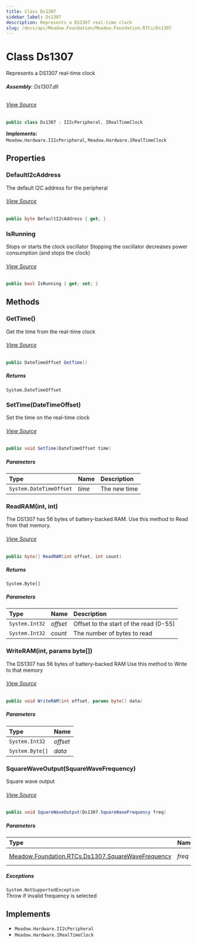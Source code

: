 ```yaml
---
title: Class Ds1307
sidebar_label: Ds1307
description: Represents a DS1307 real-time clock
slug: /docs/api/Meadow.Foundation/Meadow.Foundation.RTCs/Ds1307
---
```

# Class Ds1307
Represents a DS1307 real-time clock

###### **Assembly**: Ds1307.dll
###### [View Source](https://github.com/WildernessLabs/Meadow.Foundation.git/blob/develop/Source/Meadow.Foundation.Peripherals/RTCs.Ds1307/Driver/Ds1307.Enums.cs#L3)
```csharp title="Declaration"
public class Ds1307 : II2cPeripheral, IRealTimeClock
```
**Implements:**  
`Meadow.Hardware.II2cPeripheral`, `Meadow.Hardware.IRealTimeClock`

## Properties
### DefaultI2cAddress
The default I2C address for the peripheral
###### [View Source](https://github.com/WildernessLabs/Meadow.Foundation.git/blob/develop/Source/Meadow.Foundation.Peripherals/RTCs.Ds1307/Driver/Ds1307.cs#L15)
```csharp title="Declaration"
public byte DefaultI2cAddress { get; }
```
### IsRunning
Stops or starts the clock oscillator
Stopping the oscillator decreases power consumption (and stops the clock)
###### [View Source](https://github.com/WildernessLabs/Meadow.Foundation.git/blob/develop/Source/Meadow.Foundation.Peripherals/RTCs.Ds1307/Driver/Ds1307.cs#L33)
```csharp title="Declaration"
public bool IsRunning { get; set; }
```
## Methods
### GetTime()
Get the time from the real-time clock
###### [View Source](https://github.com/WildernessLabs/Meadow.Foundation.git/blob/develop/Source/Meadow.Foundation.Peripherals/RTCs.Ds1307/Driver/Ds1307.cs#L69)
```csharp title="Declaration"
public DateTimeOffset GetTime()
```

##### Returns

`System.DateTimeOffset`
### SetTime(DateTimeOffset)
Set the time on the real-time clock
###### [View Source](https://github.com/WildernessLabs/Meadow.Foundation.git/blob/develop/Source/Meadow.Foundation.Peripherals/RTCs.Ds1307/Driver/Ds1307.cs#L81)
```csharp title="Declaration"
public void SetTime(DateTimeOffset time)
```

##### Parameters

| Type | Name | Description |
|:--- |:--- |:--- |
| `System.DateTimeOffset` | *time* | The new time |

### ReadRAM(int, int)
The DS1307 has 56 bytes of battery-backed RAM.  Use this method to Read from that memory.
###### [View Source](https://github.com/WildernessLabs/Meadow.Foundation.git/blob/develop/Source/Meadow.Foundation.Peripherals/RTCs.Ds1307/Driver/Ds1307.cs#L94)
```csharp title="Declaration"
public byte[] ReadRAM(int offset, int count)
```

##### Returns

`System.Byte[]`

##### Parameters

| Type | Name | Description |
|:--- |:--- |:--- |
| `System.Int32` | *offset* | Offset to the start of the read (0-55) |
| `System.Int32` | *count* | The number of bytes to read |

### WriteRAM(int, params byte[])
The DS1307 has 56 bytes of battery-backed RAM
Use this method to Write to that memory
###### [View Source](https://github.com/WildernessLabs/Meadow.Foundation.git/blob/develop/Source/Meadow.Foundation.Peripherals/RTCs.Ds1307/Driver/Ds1307.cs#L108)
```csharp title="Declaration"
public void WriteRAM(int offset, params byte[] data)
```

##### Parameters

| Type | Name |
|:--- |:--- |
| `System.Int32` | *offset* |
| `System.Byte[]` | *data* |

### SquareWaveOutput(SquareWaveFrequency)
Square wave output
###### [View Source](https://github.com/WildernessLabs/Meadow.Foundation.git/blob/develop/Source/Meadow.Foundation.Peripherals/RTCs.Ds1307/Driver/Ds1307.cs#L124)
```csharp title="Declaration"
public void SquareWaveOutput(Ds1307.SquareWaveFrequency freq)
```

##### Parameters

| Type | Name | Description |
|:--- |:--- |:--- |
| [Meadow.Foundation.RTCs.Ds1307.SquareWaveFrequency](../Meadow.Foundation.RTCs/Ds1307.SquareWaveFrequency) | *freq* | The frequency |


##### Exceptions

`System.NotSupportedException`  
Throw if invalid frequency is selected

## Implements

* `Meadow.Hardware.II2cPeripheral`
* `Meadow.Hardware.IRealTimeClock`
